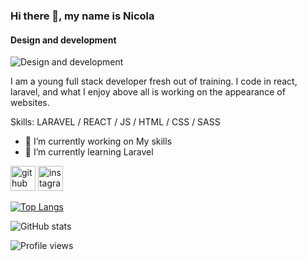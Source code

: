 ### Hi there 👋, my name is Nicola
#### Design and development
![Design and development](https://www.omgubuntu.co.uk/wp-content/uploads/2018/06/github-logo.jpeg)

I am a young full stack developer fresh out of training. I code in react, laravel, and what I enjoy above all is working on the appearance of websites.

Skills: LARAVEL / REACT / JS / HTML / CSS / SASS

- 🔭 I’m currently working on My skills 
- 🌱 I’m currently learning Laravel 


[<img src='https://cdn.jsdelivr.net/npm/simple-icons@3.0.1/icons/github.svg' alt='github' height='40'>](https://github.com/PirateDesBois)  [<img src='https://cdn.jsdelivr.net/npm/simple-icons@3.0.1/icons/instagram.svg' alt='instagram' height='40'>](https://www.instagram.com/diaphragmcreationphotography/)  

[![Top Langs](https://github-readme-stats.vercel.app/api/top-langs/?username=PirateDesBois)](https://github.com/anuraghazra/github-readme-stats)

![GitHub stats](https://github-readme-stats.vercel.app/api?username=PirateDesBois&show_icons=true)  

![Profile views](https://gpvc.arturio.dev/PirateDesBois) 
